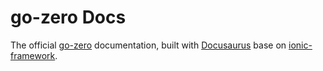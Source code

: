 # go-zero Docs

The official [go-zero](https://github.com/zeromicro/go-zero) documentation, built with [Docusaurus](https://docusaurus.io/) base on [ionic-framework](https://github.com/ionic-team/ionic-framework).

